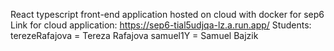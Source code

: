 React typescript front-end application hosted on cloud with docker for sep6
Link for cloud application: https://sep6-tial5udjqa-lz.a.run.app/
Students: 
terezeRafajova = Tereza Rafajova
samuel1Y = Samuel Bajzik 
